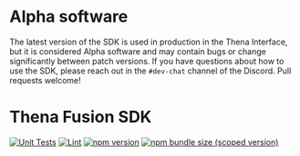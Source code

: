 # Alpha software

The latest version of the SDK is used in production in the Thena Interface,
but it is considered Alpha software and may contain bugs or change significantly between patch versions.
If you have questions about how to use the SDK, please reach out in the `#dev-chat` channel of the Discord.
Pull requests welcome!

# Thena Fusion SDK

[![Unit Tests](https://github.com/thenaursa/thena-fusion-sdk/workflows/Unit%20Tests/badge.svg)](https://github.com/thenaursa/thena-fusion-sdk/actions?query=workflow%3A%22Unit+Tests%22)
[![Lint](https://github.com/thenaursa/thena-fusion-sdk/workflows/Lint/badge.svg)](https://github.com/thenaursa/thena-fusion-sdk/actions?query=workflow%3ALint)
[![npm version](https://img.shields.io/npm/v/thena-fusion-sdk/latest.svg)](https://www.npmjs.com/package/thena-fusion-sdk/v/latest)
[![npm bundle size (scoped version)](https://img.shields.io/bundlephobia/minzip/thena-fusion-sdk/latest.svg)](https://bundlephobia.com/result?p=thena-fusion-sdk@latest)

